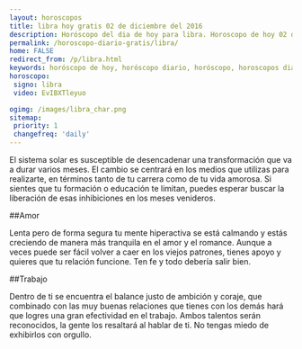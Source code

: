 ```yaml
---
layout: horoscopos
title: libra hoy gratis 02 de diciembre del 2016 
description: Horóscopo del dia de hoy para libra. Horoscopo de hoy 02 de diciembre del 2016. Las predicciones de amor, trabajo, vida personal gratis.
permalink: /horoscopo-diario-gratis/libra/
home: FALSE
redirect_from: /p/libra.html
keywords: horóscopo de hoy, horóscopo diario, horóscopo, horoscopos diarios gratis del dia de hoy, horóscopo diario gratis,horóscopo 2016, horóscopo esperanza gracia, horoscopo libra hoy, horoscop, horóscopos gratis, horoscopo libra, horoscopo libra 2016, Tarot, Astrologia, Zodíaco, libra, horoscopo gratis
horoscopo:
 signo: libra
 video: EvIBXTleyuo

ogimg: /images/libra_char.png
sitemap:
 priority: 1
 changefreq: 'daily'
---
```



El sistema solar es susceptible de desencadenar una transformación que va a durar varios meses. El cambio se centrará en los medios que utilizas para realizarte, en términos tanto de tu carrera como de tu vida amorosa. Si sientes que tu formación o educación te limitan, puedes esperar buscar la liberación de esas inhibiciones en los meses venideros.

##Amor

Lenta pero de forma segura tu mente hiperactiva se está calmando y estás creciendo de manera más tranquila en el amor y el romance. Aunque a veces puede ser fácil volver a caer en los viejos patrones, tienes apoyo y quieres que tu relación funcione. Ten fe y todo debería salir bien.

##Trabajo

Dentro de ti se encuentra el balance justo de ambición y coraje, que combinado con las muy buenas relaciones que tienes con los demás hará que logres una gran efectividad en el trabajo. Ambos talentos serán reconocidos, la gente los resaltará al hablar de ti. No tengas miedo de exhibirlos con orgullo.